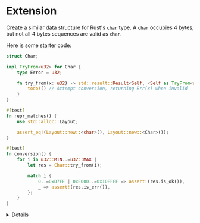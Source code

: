 # Extension

Create a similar data structure for Rust's [`char`] type. A `char` occupies 4
bytes, but not all 4 bytes sequences are valid as `char`.

[`char`]: https://doc.rust-lang.org/std/primitive.char.html

Here is some starter code:

```rust
struct Char;

impl TryFrom<u32> for Char {
    type Error = u32;

    fn try_from(x: u32) -> std::result::Result<Self, <Self as TryFrom<u32>>::Error> {
        todo!() // Attempt conversion, returning Err(x) when invalid
    }
}

#[test]
fn repr_matches() {
    use std::alloc::Layout;

    assert_eq!(Layout::new::<char>(), Layout::new::<Char>());
}

#[test]
fn conversion() {
    for i in u32::MIN..=u32::MAX {
        let res = Char::try_from(i);

        match i {
            0..=0xD7FF | 0xE000..=0x10FFFF => assert!(res.is_ok()),
            _ => assert!(res.is_err()),
        };
    }
}
```

<details>

Representation:

From Rust's documentation:

> `char` is guaranteed to have the same size, alignment, and function call ABI
> as `u32` on all platforms.

</details>
